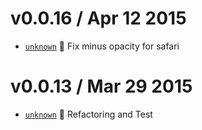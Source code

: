 v0.0.16 / Apr 12 2015
=========================
 * [`unknown`][2] :bug: Fix minus opacity for safari

[2]: https://github.com/59naga/angular-webolor/commit

v0.0.13 / Mar 29 2015
=========================
 * [`unknown`][1] :lipstick: Refactoring and Test

[1]: https://github.com/59naga/angular-webolor/commit

[0]: https://github.com/59naga/angular-webolor/commit
